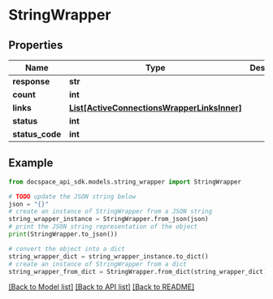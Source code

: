 # StringWrapper

## Properties

Name | Type | Description | Notes
------------ | ------------- | ------------- | -------------
**response** | **str** |  | [optional] 
**count** | **int** |  | [optional] 
**links** | [**List[ActiveConnectionsWrapperLinksInner]**](ActiveConnectionsWrapperLinksInner.md) |  | [optional] 
**status** | **int** |  | [optional] 
**status_code** | **int** |  | [optional] 

## Example

```python
from docspace_api_sdk.models.string_wrapper import StringWrapper

# TODO update the JSON string below
json = "{}"
# create an instance of StringWrapper from a JSON string
string_wrapper_instance = StringWrapper.from_json(json)
# print the JSON string representation of the object
print(StringWrapper.to_json())

# convert the object into a dict
string_wrapper_dict = string_wrapper_instance.to_dict()
# create an instance of StringWrapper from a dict
string_wrapper_from_dict = StringWrapper.from_dict(string_wrapper_dict)
```
[[Back to Model list]](../README.md#documentation-for-models) [[Back to API list]](../README.md#documentation-for-api-endpoints) [[Back to README]](../README.md)


